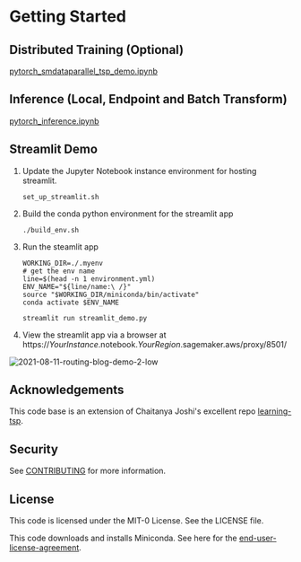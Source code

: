 # Getting Started

## Distributed Training (Optional)

[pytorch_smdataparallel_tsp_demo.ipynb](pytorch_smdataparallel_tsp_demo.ipynb)

## Inference (Local, Endpoint and Batch Transform)

[pytorch_inference.ipynb](pytorch_inference.ipynb)

## Streamlit Demo

1. Update the Jupyter Notebook instance environment for hosting streamlit.

    `set_up_streamlit.sh`
    
2. Build the conda python environment for the streamlit app

    `./build_env.sh`

3. Run the steamlit app

    ```
    WORKING_DIR=./.myenv
    # get the env name
    line=$(head -n 1 environment.yml)
    ENV_NAME="${line/name:\ /}"
    source "$WORKING_DIR/miniconda/bin/activate"
    conda activate $ENV_NAME
    
    streamlit run streamlit_demo.py
    ```

4. View the streamlit app via a browser at https://$YourInstance$.notebook.$YourRegion$.sagemaker.aws/proxy/8501/

![2021-08-11-routing-blog-demo-2-low](https://user-images.githubusercontent.com/6405428/131402564-3dd1ac21-4566-42c8-9b20-3e218b92b333.gif)


## Acknowledgements

This code base is an extension of Chaitanya Joshi's excellent repo [learning-tsp](https://github.com/chaitjo/learning-tsp).

## Security

See [CONTRIBUTING](CONTRIBUTING.md#security-issue-notifications) for more information.

## License

This code is licensed under the MIT-0 License. See the LICENSE file.

This code downloads and installs Miniconda. See here for the [end-user-license-agreement](miniconda-eula.txt).

